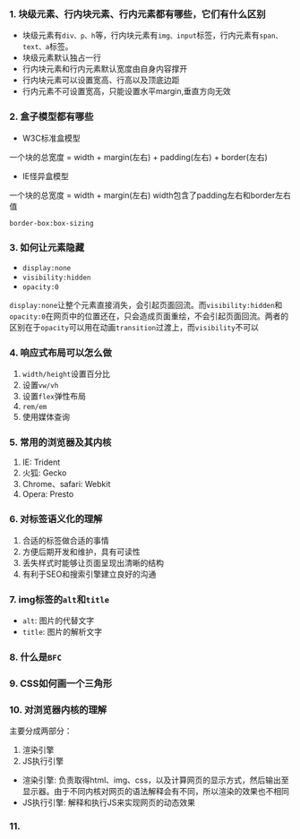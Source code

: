 ### 1. 块级元素、行内块元素、行内元素都有哪些，它们有什么区别
- 块级元素有`div、p、h`等，行内块元素有`img、input`标签，行内元素有`span、text、a`标签。
- 块级元素默认独占一行
- 行内块元素和行内元素默认宽度由自身内容撑开
- 行内块元素可以设置宽高、行高以及顶底边距
- 行内元素不可设置宽高，只能设置水平margin,垂直方向无效

### 2. 盒子模型都有哪些
- W3C标准盒模型

一个块的总宽度 = width + margin(左右) + padding(左右) + border(左右)

- IE怪异盒模型

一个块的总宽度 = width + margin(左右)   width包含了padding左右和border左右值
```
border-box:box-sizing
```

### 3. 如何让元素隐藏
- `display:none`
- `visibility:hidden`
- `opacity:0`

`display:none`让整个元素直接消失，会引起页面回流。而`visibility:hidden`和`opacity:0`在网页中的位置还在，只会造成页面重绘，不会引起页面回流。两者的区别在于`opacity`可以用在动画`transition`过渡上，而`visibility`不可以

### 4. 响应式布局可以怎么做
1. `width/height`设置百分比
2. 设置`vw/vh`
3. 设置`flex`弹性布局
4. `rem/em`
5. 使用媒体查询

### 5. 常用的浏览器及其内核
1. IE: Trident 
2. 火狐: Gecko
3. Chrome、safari: Webkit
4. Opera: Presto 

### 6. 对标签语义化的理解
1. 合适的标签做合适的事情
2. 方便后期开发和维护，具有可读性
3. 丢失样式时能够让页面呈现出清晰的结构
4. 有利于SEO和搜索引擎建立良好的沟通

### 7. img标签的`alt`和`title`
- `alt`: 图片的代替文字
- `title`: 图片的解析文字

### 8. 什么是`BFC`

### 9. CSS如何画一个三角形

### 10. 对浏览器内核的理解
主要分成两部分：
1. 渲染引擎
2. JS执行引擎
- 渲染引擎: 负责取得html、img、css，以及计算网页的显示方式，然后输出至显示器。由于不同内核对网页的语法解释会有不同，所以渲染的效果也不相同
- JS执行引擎: 解释和执行JS来实现网页的动态效果

### 11. 
